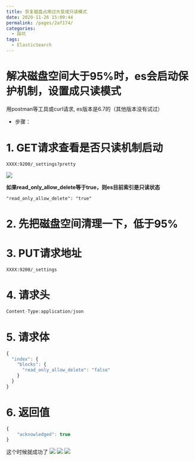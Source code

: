 ```yaml
---
title: 恢复磁盘占用过大变成只读模式
date: 2020-11-26 15:09:44
permalink: /pages/2af174/
categories:
  - 踩坑
tags: 
  - ElasticSearch
---
```

# 解决磁盘空间大于95%时，es会启动保护机制，设置成只读模式
用postman等工具或curl请求,
es版本是6.7的（其他版本没有试过）

- 步骤：
# 1. GET请求查看是否只读机制启动

```shell
XXXX:9200/_settings?pretty
```
![](https://cdn.jsdelivr.net/gh/summerking1/image@main/4.png)

**如果read_only_allow_delete等于true，则es目前索引是只读状态**
```shell
"read_only_allow_delete": "true"
```
# 2. 先把磁盘空间清理一下，低于95%
# 3. PUT请求地址

```shell
XXXX:9200/_settings
```


# 4. 请求头

```js
Content-Type:application/json
```


# 5. 请求体

```js
{
  "index": {
    "blocks": {
      "read_only_allow_delete": "false"
    }
  }
}
```


# 6. 返回值

```js
{
    "acknowledged": true
}
```

这个时候就成功了
![](https://cdn.jsdelivr.net/gh/summerking1/image@main/1.png)
![](https://cdn.jsdelivr.net/gh/summerking1/image@main/2.png)
![](https://cdn.jsdelivr.net/gh/summerking1/image@main/3.png)
